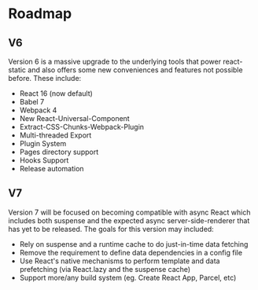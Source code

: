 # Roadmap

## V6

Version 6 is a massive upgrade to the underlying tools that power react-static and also offers some new conveniences and features not possible before. These include:

- React 16 (now default)
- Babel 7
- Webpack 4
- New React-Universal-Component
- Extract-CSS-Chunks-Webpack-Plugin
- Multi-threaded Export
- Plugin System
- Pages directory support
- Hooks Support
- Release automation

## V7

Version 7 will be focused on becoming compatible with async React which includes both suspense and the expected async server-side-renderer that has yet to be released. The goals for this version may included:

- Rely on suspense and a runtime cache to do just-in-time data fetching
- Remove the requirement to define data dependencies in a config file
- Use React's native mechanisms to perform template and data prefetching (via React.lazy and the suspense cache)
- Support more/any build system (eg. Create React App, Parcel, etc)
